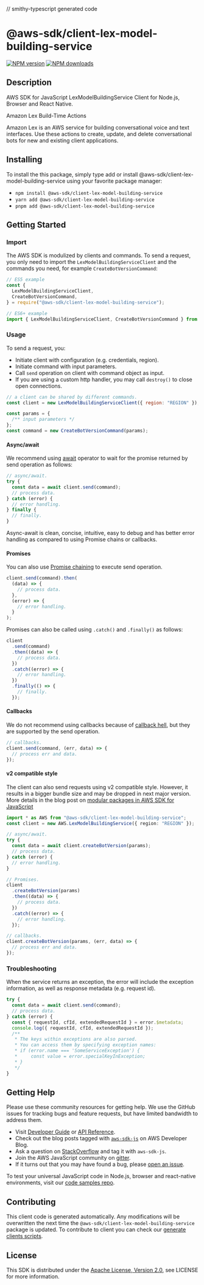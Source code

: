 // smithy-typescript generated code

# @aws-sdk/client-lex-model-building-service

[![NPM version](https://img.shields.io/npm/v/@aws-sdk/client-lex-model-building-service/latest.svg)](https://www.npmjs.com/package/@aws-sdk/client-lex-model-building-service)
[![NPM downloads](https://img.shields.io/npm/dm/@aws-sdk/client-lex-model-building-service.svg)](https://www.npmjs.com/package/@aws-sdk/client-lex-model-building-service)

## Description

AWS SDK for JavaScript LexModelBuildingService Client for Node.js, Browser and React Native.

<fullname>Amazon Lex Build-Time Actions</fullname>

<p> Amazon Lex is an AWS service for building conversational voice and text
interfaces. Use these actions to create, update, and delete conversational
bots for new and existing client applications. </p>

## Installing

To install the this package, simply type add or install @aws-sdk/client-lex-model-building-service
using your favorite package manager:

- `npm install @aws-sdk/client-lex-model-building-service`
- `yarn add @aws-sdk/client-lex-model-building-service`
- `pnpm add @aws-sdk/client-lex-model-building-service`

## Getting Started

### Import

The AWS SDK is modulized by clients and commands.
To send a request, you only need to import the `LexModelBuildingServiceClient` and
the commands you need, for example `CreateBotVersionCommand`:

```js
// ES5 example
const {
  LexModelBuildingServiceClient,
  CreateBotVersionCommand,
} = require("@aws-sdk/client-lex-model-building-service");
```

```ts
// ES6+ example
import { LexModelBuildingServiceClient, CreateBotVersionCommand } from "@aws-sdk/client-lex-model-building-service";
```

### Usage

To send a request, you:

- Initiate client with configuration (e.g. credentials, region).
- Initiate command with input parameters.
- Call `send` operation on client with command object as input.
- If you are using a custom http handler, you may call `destroy()` to close open connections.

```js
// a client can be shared by different commands.
const client = new LexModelBuildingServiceClient({ region: "REGION" });

const params = {
  /** input parameters */
};
const command = new CreateBotVersionCommand(params);
```

#### Async/await

We recommend using [await](https://developer.mozilla.org/en-US/docs/Web/JavaScript/Reference/Operators/await)
operator to wait for the promise returned by send operation as follows:

```js
// async/await.
try {
  const data = await client.send(command);
  // process data.
} catch (error) {
  // error handling.
} finally {
  // finally.
}
```

Async-await is clean, concise, intuitive, easy to debug and has better error handling
as compared to using Promise chains or callbacks.

#### Promises

You can also use [Promise chaining](https://developer.mozilla.org/en-US/docs/Web/JavaScript/Guide/Using_promises#chaining)
to execute send operation.

```js
client.send(command).then(
  (data) => {
    // process data.
  },
  (error) => {
    // error handling.
  }
);
```

Promises can also be called using `.catch()` and `.finally()` as follows:

```js
client
  .send(command)
  .then((data) => {
    // process data.
  })
  .catch((error) => {
    // error handling.
  })
  .finally(() => {
    // finally.
  });
```

#### Callbacks

We do not recommend using callbacks because of [callback hell](http://callbackhell.com/),
but they are supported by the send operation.

```js
// callbacks.
client.send(command, (err, data) => {
  // process err and data.
});
```

#### v2 compatible style

The client can also send requests using v2 compatible style.
However, it results in a bigger bundle size and may be dropped in next major version. More details in the blog post
on [modular packages in AWS SDK for JavaScript](https://aws.amazon.com/blogs/developer/modular-packages-in-aws-sdk-for-javascript/)

```ts
import * as AWS from "@aws-sdk/client-lex-model-building-service";
const client = new AWS.LexModelBuildingService({ region: "REGION" });

// async/await.
try {
  const data = await client.createBotVersion(params);
  // process data.
} catch (error) {
  // error handling.
}

// Promises.
client
  .createBotVersion(params)
  .then((data) => {
    // process data.
  })
  .catch((error) => {
    // error handling.
  });

// callbacks.
client.createBotVersion(params, (err, data) => {
  // process err and data.
});
```

### Troubleshooting

When the service returns an exception, the error will include the exception information,
as well as response metadata (e.g. request id).

```js
try {
  const data = await client.send(command);
  // process data.
} catch (error) {
  const { requestId, cfId, extendedRequestId } = error.$metadata;
  console.log({ requestId, cfId, extendedRequestId });
  /**
   * The keys within exceptions are also parsed.
   * You can access them by specifying exception names:
   * if (error.name === 'SomeServiceException') {
   *     const value = error.specialKeyInException;
   * }
   */
}
```

## Getting Help

Please use these community resources for getting help.
We use the GitHub issues for tracking bugs and feature requests, but have limited bandwidth to address them.

- Visit [Developer Guide](https://docs.aws.amazon.com/sdk-for-javascript/v3/developer-guide/welcome.html)
  or [API Reference](https://docs.aws.amazon.com/AWSJavaScriptSDK/v3/latest/index.html).
- Check out the blog posts tagged with [`aws-sdk-js`](https://aws.amazon.com/blogs/developer/tag/aws-sdk-js/)
  on AWS Developer Blog.
- Ask a question on [StackOverflow](https://stackoverflow.com/questions/tagged/aws-sdk-js) and tag it with `aws-sdk-js`.
- Join the AWS JavaScript community on [gitter](https://gitter.im/aws/aws-sdk-js-v3).
- If it turns out that you may have found a bug, please [open an issue](https://github.com/aws/aws-sdk-js-v3/issues/new/choose).

To test your universal JavaScript code in Node.js, browser and react-native environments,
visit our [code samples repo](https://github.com/aws-samples/aws-sdk-js-tests).

## Contributing

This client code is generated automatically. Any modifications will be overwritten the next time the `@aws-sdk/client-lex-model-building-service` package is updated.
To contribute to client you can check our [generate clients scripts](https://github.com/aws/aws-sdk-js-v3/tree/main/scripts/generate-clients).

## License

This SDK is distributed under the
[Apache License, Version 2.0](http://www.apache.org/licenses/LICENSE-2.0),
see LICENSE for more information.
